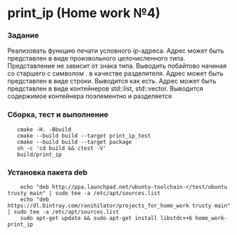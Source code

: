 # print_ip (Home work №4)

### Задание
Реализовать функцию печати условного ip-адреса.
Адрес может быть представлен в виде произвольного целочисленного типа.
Представление не зависит от знака типа. Выводить побайтово начиная со
старшего с символом . в качестве разделителя.
Адрес может быть представлен в виде строки. Выводится как есть.
Адрес может быть представлен в виде контейнеров std::list, std::vector.
Выводится содержимое контейнера поэлементно и разделяется


### Сборка, тест и выполнение
```shell
   cmake -H. -Bbuild
   cmake --build build --target print_ip_test
   cmake --build build --target package
   sh -c 'cd build && ctest -V'
   build/print_ip
```
### Установка пакета deb
```shell
    echo "deb http://ppa.launchpad.net/ubuntu-toolchain-r/test/ubuntu trusty main" | sudo tee -a /etc/apt/sources.list
    echo "deb https://dl.bintray.com/ranihilator/projects_for_home_work trusty main" | sudo tee -a /etc/apt/sources.list
    sudo apt-get update && sudo apt-get install libstdc++6 home_work-print_ip
```
